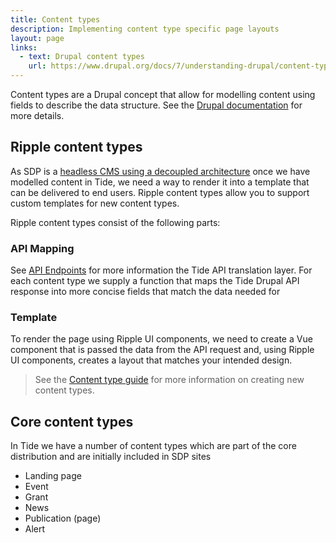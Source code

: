 ```yaml
---
title: Content types
description: Implementing content type specific page layouts
layout: page
links:
  - text: Drupal content types
    url: https://www.drupal.org/docs/7/understanding-drupal/content-types
---
```


Content types are a Drupal concept that allow for modelling content using fields to describe the data structure. See the [Drupal documentation](https://www.drupal.org/docs/7/understanding-drupal/content-types) for more details.

## Ripple content types

As SDP is a [headless CMS using a decoupled architecture](https://salsa.digital/insights/dissecting-the-single-digital-presence-platform) once we have modelled content in Tide, we need a way to render it into a template that can be delivered to end users. Ripple content types allow you to support custom templates for new content types. 

Ripple content types consist of the following parts:

### API Mapping

See [API Endpoints](/framework/key-concepts/API-endpoints) for more information the Tide API translation layer. For each content type we supply a function that maps the Tide Drupal API response into more concise fields that match the data needed for  

### Template

To render the page using Ripple UI components, we need to create a Vue component that is passed the data from the API request and, using Ripple UI components, creates a layout that matches your intended design.


> See the [Content type guide](/framework/guides/creating-content-types) for more information on creating new content types.


## Core content types

In Tide we have a number of content types which are part of the core distribution and are initially included in SDP sites

- Landing page
- Event
- Grant
- News
- Publication (page)
- Alert 

